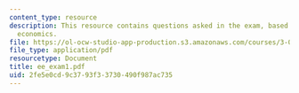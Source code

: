 ```yaml
---
content_type: resource
description: This resource contains questions asked in the exam, based on engineering
  economics.
file: https://ol-ocw-studio-app-production.s3.amazonaws.com/courses/3-080-economic-environmental-issues-in-materials-selection-fall-2005/2fe5e0cd9c3793f33730490f987ac735_ee_exam1.pdf
file_type: application/pdf
resourcetype: Document
title: ee_exam1.pdf
uid: 2fe5e0cd-9c37-93f3-3730-490f987ac735
---
```

